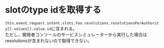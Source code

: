 # slotのtype idを取得する

`this.event.request.intent.slots.foo.resolutions.resolutionsPerAuthority[].values[].value.id`に含まれる。  
ただし、開発者コンソールのサービスシミュレーターから実行した場合はresolutionsが含まれないので取得できない。
